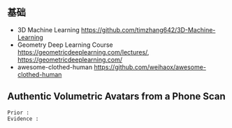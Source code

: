 ## 基础
- 3D Machine Learning https://github.com/timzhang642/3D-Machine-Learning
- Geometry Deep Learning Course https://geometricdeeplearning.com/lectures/, https://geometricdeeplearning.com/
- awesome-clothed-human https://github.com/weihaox/awesome-clothed-human


## Authentic Volumetric Avatars from a Phone Scan
```
Prior :  
Evidence : 
```





















 
